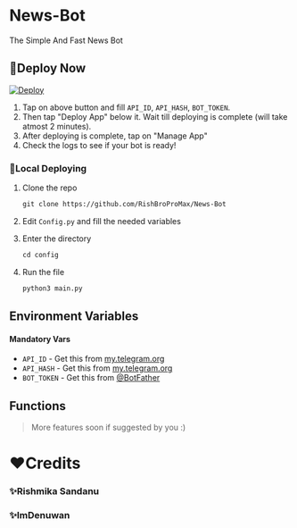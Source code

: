 # News-Bot
The Simple And Fast News Bot

## 🧩Deploy Now

[![Deploy](https://www.herokucdn.com/deploy/button.svg)](https://heroku.com/deploy?template=https://github.com/RishBropromax/News-Bot.git)

1. Tap on above button and fill `API_ID`, `API_HASH`, `BOT_TOKEN`.
2. Then tap "Deploy App" below it. Wait till deploying is complete (will take atmost 2 minutes).
3. After deploying is complete, tap on "Manage App"
4. Check the logs to see if your bot is ready!

### 📡Local Deploying

1. Clone the repo
   ```markdown
   git clone https://github.com/RishBroProMax/News-Bot
   ```
2. Edit `Config.py` and fill the needed variables

3. Enter the directory
   ```markdown
   cd config
   ```
4. Run the file
   ```markdown
   python3 main.py
   ```

## Environment Variables

#### Mandatory Vars

- `API_ID` - Get this from [my.telegram.org](https://my.telegram.org/auth)
- `API_HASH` - Get this from [my.telegram.org](https://my.telegram.org/auth)
- `BOT_TOKEN` - Get this from [@BotFather](https://t.me/BotFather)

## Functions

> More features soon if suggested by you :)

# ❤️Credits

### ✨Rishmika Sandanu
### ✨ImDenuwan
